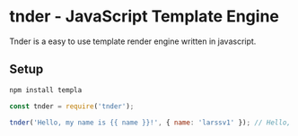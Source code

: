 # tnder - JavaScript Template Engine

Tnder is a easy to use template render engine written in javascript.

## Setup

```bash
npm install templa
```

```js
const tnder = require('tnder');

tnder('Hello, my name is {{ name }}!', { name: 'larssv1' }); // Hello, my name is larssv1
```
